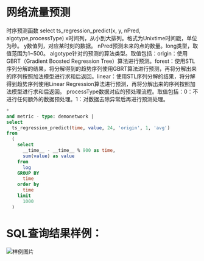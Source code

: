 # 网络流量预测

时序预测函数
select ts_regression_predict(x, y, nPred, algotype,processType)
x时间列，从小到大排列。格式为Unixtime时间戳，单位为秒。
y数值列，对应某时刻的数据。
nPred预测未来的点的数量。long类型，取值范围为1~500。
algotype针对的预测的算法类型。取值包括：origin：使用GBRT（Gradient Boosted Regression Tree）算法进行预测。forest：使用STL序列分解的结果，将分解得到的趋势序列使用GBRT算法进行预测，再将分解出来的序列按照加法模型进行求和后返回。linear：使用STL序列分解的结果，将分解得到趋势序列使用Linear Regression算法进行预测，再将分解出来的序列按照加法模型进行求和后返回。
processType数据对应的预处理流程。取值包括：0：不进行任何额外的数据预处理。1：对数据去除异常后再进行预测处理。


```SQL
*
and metric - type: demonetwork |
select
  ts_regression_predict(time, value, 24, 'origin', 1, 'avg')
from
  (
    select
      __time__ - __time__ % 900 as time,
      sum(value) as value
    from
      log
    GROUP BY
      time
    order by
      time
    limit
      1000
  )
```

# SQL查询结果样例：

![样例图片](http://slsconsole.oss-cn-hangzhou.aliyuncs.com/sql_sample/13%E7%BD%91%E7%BB%9C%E6%B5%81%E9%87%8F%E9%A2%84%E6%B5%8B.jpg)